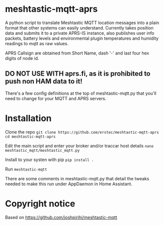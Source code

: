 # meshtastic-mqtt-aprs
A python script to translate Meshtastic MQTT location messages into a plain format that other systems can easily understand. Currently takes position data and submits it to a private APRS-IS instance, also publishes user info packets, battery levels and environmental plugin temperatures and humidity readings to mqtt as raw values.

APRS Callsign are obtained from Short Name, dash '-' and last four hex digits of node id.

## DO NOT USE WITH aprs.fi, as it is prohibited to push non HAM data to it!

There's a few config definitions at the top of meshtastic-mqtt.py that you'll need to change for your MQTT and APRS servers.

# Installation

Clone the repo
`git clone https://github.com/erstec/meshtastic-mqtt-aprs`
`cd meshtastic-mqtt-aprs`

Edit the main script and enter your broker and/or traccar host details
`nano meshtastic_mqtt/meshtastic_mqtt.py`

Install to your systen with pip
`pip install .`

Run
`meshtastic-mqtt`

There are some comments in meshtastic-mqtt.py that detail the tweaks needed to make this run under AppDaemon in Home Assistant.

# Copyright notice
Based on https://github.com/joshpirihi/meshtastic-mqtt
